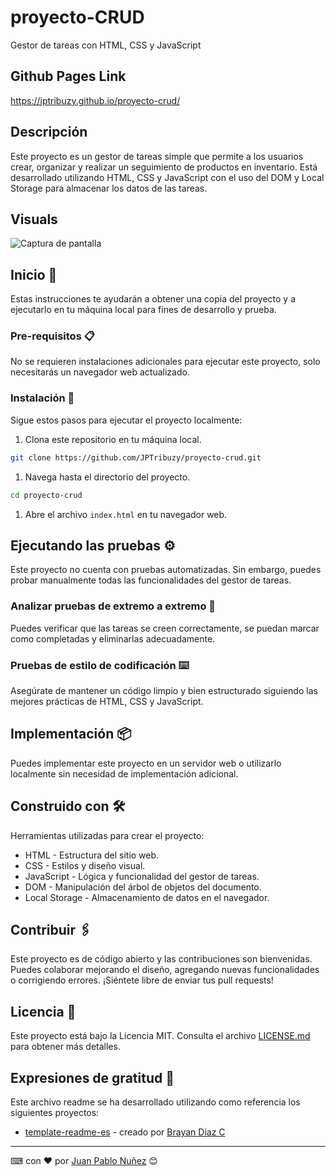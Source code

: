 # proyecto-CRUD

Gestor de tareas con HTML, CSS y JavaScript

## Github Pages Link

https://jptribuzy.github.io/proyecto-crud/

## Descripción

Este proyecto es un gestor de tareas simple que permite a los usuarios crear, organizar y realizar un seguimiento de productos en inventario. Está desarrollado utilizando HTML, CSS y JavaScript con el uso del DOM y Local Storage para almacenar los datos de las tareas.

## Visuals

![Captura de pantalla](https://i.postimg.cc/wHYyXdYr/imagen-2023-06-02-051524790.png)

## Inicio 🚀

Estas instrucciones te ayudarán a obtener una copia del proyecto y a ejecutarlo en tu máquina local para fines de desarrollo y prueba.

### Pre-requisitos 📋

No se requieren instalaciones adicionales para ejecutar este proyecto, solo necesitarás un navegador web actualizado.

### Instalación 🔧

Sigue estos pasos para ejecutar el proyecto localmente:

1. Clona este repositorio en tu máquina local.

```bash
git clone https://github.com/JPTribuzy/proyecto-crud.git
```

1. Navega hasta el directorio del proyecto.

```bash
cd proyecto-crud
```

1. Abre el archivo `index.html` en tu navegador web.

## Ejecutando las pruebas ⚙️

Este proyecto no cuenta con pruebas automatizadas. Sin embargo, puedes probar manualmente todas las funcionalidades del gestor de tareas.

### Analizar pruebas de extremo a extremo 🔩

Puedes verificar que las tareas se creen correctamente, se puedan marcar como completadas y eliminarlas adecuadamente.

### Pruebas de estilo de codificación ⌨️

Asegúrate de mantener un código limpio y bien estructurado siguiendo las mejores prácticas de HTML, CSS y JavaScript.

## Implementación 📦

Puedes implementar este proyecto en un servidor web o utilizarlo localmente sin necesidad de implementación adicional.

## Construido con 🛠️

Herramientas utilizadas para crear el proyecto:

* HTML - Estructura del sitio web.
* CSS - Estilos y diseño visual.
* JavaScript - Lógica y funcionalidad del gestor de tareas.
* DOM - Manipulación del árbol de objetos del documento.
* Local Storage - Almacenamiento de datos en el navegador.

## Contribuir 🖇️

Este proyecto es de código abierto y las contribuciones son bienvenidas. Puedes colaborar mejorando el diseño, agregando nuevas funcionalidades o corrigiendo errores. ¡Siéntete libre de enviar tus pull requests!

## Licencia 📄

Este proyecto está bajo la Licencia MIT. Consulta el archivo [LICENSE.md](LICENSE.md) para obtener más detalles.

## Expresiones de gratitud 🎁

Este archivo readme se ha desarrollado utilizando como referencia los siguientes proyectos:

* [template-readme-es](https://github.com/brayandiazc/template-readme-es) - creado por [Brayan Diaz C](https://github.com/brayandiazc)

---
⌨ ️con ❤️ por [Juan Pablo Nuñez](https://github.com/JPTribuzy) 😊
